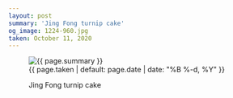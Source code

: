 ```yaml
---
layout: post
summary: 'Jing Fong turnip cake'
og_image: 1224-960.jpg
taken: October 11, 2020
---
```


<figure class="post" data-src="{{ site.assets_url }}/{{ page.og_image }}">
<img alt="{{ page.summary }}" sizes="(min-width: 700px) 50vw, calc(100vw - 2rem)" src="{{ site.assets_url }}/1224-480.jpg" srcset="{{ site.assets_url }}/1224-240.jpg 240w, {{ site.assets_url }}/1224-480.jpg 480w, {{ site.assets_url }}/1224-720.jpg 720w, {{ site.assets_url }}/1224-960.jpg 960w"/>
<figcaption>
<time>{{ page.taken | default: page.date | date: "%B %-d, %Y" }}</time>
<p>Jing Fong turnip cake</p>
</figcaption>
</figure>
